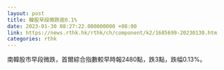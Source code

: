 ```yaml
---
layout: post
title: 韓股早段微跌逾0.1%
date: 2023-01-30 08:27:22.000000000 +08:00
link: https://news.rthk.hk/rthk/ch/component/k2/1685699-20230130.htm
categories: rthk
---
```


南韓股市早段微跌，首爾綜合指數較早時報2480點，跌3點，跌幅0.13%。
